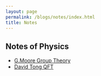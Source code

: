 ```yaml
---
layout: page
permalink: /blogs/notes/index.html
title: Notes
---
```


## Notes of Physics

- [G.Moore Group Theory](https://Peiyuan-Wang.github.io/blogs/notes/GroupTheory)
- [David Tong  QFT](https://Peiyuan-Wang.github.io/blogs/notes/QFT)